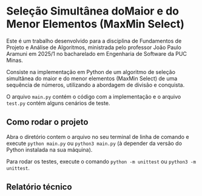 # Seleção Simultânea doMaior e do Menor Elementos (MaxMin Select)

Este é um trabalho desenvolvido para a disciplina de Fundamentos de Projeto e Análise de Algoritmos, ministrada pelo professor João Paulo Aramuni em 2025/1 no bacharelado em Engenharia de Software da PUC Minas.

Consiste na implementação em Python de um algoritmo de seleção simultânea do maior e do menor elementos (MaxMin Select) de uma sequência de números, utilizando a abordagem de divisão e conquista.

O arquivo `main.py` contém o código com a implementação e o arquivo `test.py` contém alguns cenários de teste.

## Como rodar o projeto
Abra o diretório contem o arquivo no seu terminal de linha de comando e execute `python main.py` ou `python3 main.py` (à depender da versão do Python instalada na sua máquina).

Para rodar os testes, execute o comando `python -m unittest` ou `python3 -m unittest`.

## Relatório técnico